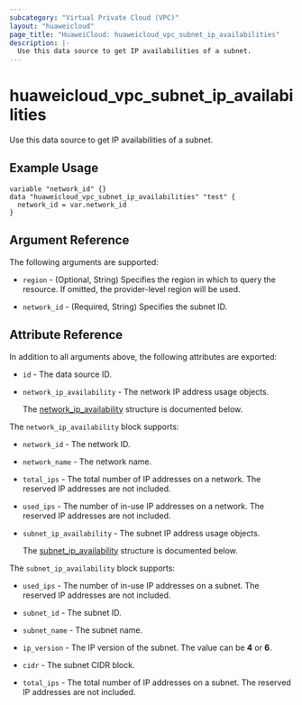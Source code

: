 ```yaml
---
subcategory: "Virtual Private Cloud (VPC)"
layout: "huaweicloud"
page_title: "HuaweiCloud: huaweicloud_vpc_subnet_ip_availabilities"
description: |-
  Use this data source to get IP availabilities of a subnet.
---
```


# huaweicloud_vpc_subnet_ip_availabilities

Use this data source to get IP availabilities of a subnet.

## Example Usage

```hcl
variable "network_id" {}
data "huaweicloud_vpc_subnet_ip_availabilities" "test" {
  network_id = var.network_id
}
```

## Argument Reference

The following arguments are supported:

* `region` - (Optional, String) Specifies the region in which to query the resource.
  If omitted, the provider-level region will be used.

* `network_id` - (Required, String) Specifies the subnet ID.

## Attribute Reference

In addition to all arguments above, the following attributes are exported:

* `id` - The data source ID.

* `network_ip_availability` - The network IP address usage objects.

  The [network_ip_availability](#network_ip_availability_struct) structure is documented below.

<a name="network_ip_availability_struct"></a>
The `network_ip_availability` block supports:

* `network_id` - The network ID.

* `network_name` - The network name.

* `total_ips` - The total number of IP addresses on a network.
  The reserved IP addresses are not included.

* `used_ips` - The number of in-use IP addresses on a network.
  The reserved IP addresses are not included.

* `subnet_ip_availability` - The subnet IP address usage objects.

  The [subnet_ip_availability](#network_ip_availability_subnet_ip_availability_struct) structure is documented below.

<a name="network_ip_availability_subnet_ip_availability_struct"></a>
The `subnet_ip_availability` block supports:

* `used_ips` - The number of in-use IP addresses on a subnet.
  The reserved IP addresses are not included.

* `subnet_id` - The subnet ID.

* `subnet_name` - The subnet name.

* `ip_version` - The IP version of the subnet.
  The value can be **4** or **6**.

* `cidr` - The subnet CIDR block.

* `total_ips` - The total number of IP addresses on a subnet.
  The reserved IP addresses are not included.
